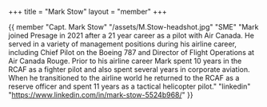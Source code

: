 +++
title = "Mark Stow"
layout = "member"
+++

{{ member
"Capt. Mark Stow"
"/assets/M.Stow-headshot.jpg"
"SME"
"Mark joined Presage in 2021 after a 21 year career as a pilot with Air Canada. He served in a variety of management positions during his airline career, including Chief Pilot on the Boeing 787 and Director of Flight Operations at Air Canada Rouge. Prior to his airline career Mark spent 10 years in the RCAF as a fighter pilot and also spent several years in corporate aviation. When he transitioned to the airline world he returned to the RCAF as a reserve officer and spent 11 years as a tactical helicopter pilot."
"linkedin" "https://www.linkedin.com/in/mark-stow-5524b968/"
}}